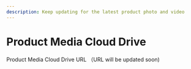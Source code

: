 ```yaml
---
description: Keep updating for the latest product photo and video
---
```


# Product Media Cloud Drive

Product Media Cloud Drive URL （URL will be updated soon\)


